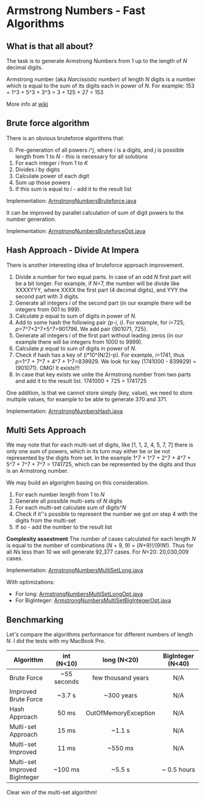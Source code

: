 # Armstrong Numbers - Fast Algorithms

## What is that all about?

The task is to generate Armstrong Numbers from 1 up to the length of *N* decimal digits.

Armstrong number (aka *Narcissistic number*) of length *N* digits is a number which is equal to the sum of its digits each in power of *N*. For example: 153 = 1^3 + 5^3 + 3^3 = 3 + 125 + 27 = 153

More info at [wiki](https://en.wikipedia.org/wiki/Narcissistic_number)

## Brute force algorithm

There is an obvious bruteforce algorithms that:

0. Pre-generation of all powers *i^j*, where *i* is a digits, and *j* is possible length from 1 to *N* - this is necessary for all solutions
1. For each integer *i* from 1 to *K*
2. Divides *i* by digits
3. Calculate power of each digit
4. Sum up those powers
5. If this sum is equal to *i* - add it to the result list
 
Implementation: [ArmstrongNumbersBruteforce.java](https://github.com/shamily/ArmstrongNumbers/blob/master/ArmstrongNumbersBruteforce.java)

It can be improved by parallel calculation of sum of digit powers to the number generation.

Implementation: [ArmstrongNumbersBruteforceOpt.java](https://github.com/shamily/ArmstrongNumbers/blob/master/ArmstrongNumbersBruteforceOpt.java)

## Hash Approach - Divide At Impera

There is another interesting idea of bruteforce approach improvement. 

1. Divide a number for two equal parts. In case of an odd *N* first part will be a bit longer. For example, if *N*=7, the number will be divide like XXXXYYY, where XXXX the first part (4 decimal digits), and YYY the second part with 3 digits.
2. Generate all integers *i* of the second part (in our example there will be integers from 001 to 999).
3. Calculate *p* equal to sum of digits in power of *N*.
4. Add to some hash the following pair *{p-i, i}*. For example, for *i*=725, *p*=7^7+2^7+5^7=901796. We add pair {901071, 725}.
5. Generate all integers *i* of the first part without leading zeros (in our example there will be integers from 1000 to 9999).
6. Calculate *p* equal to sum of digits in power of *N*.
7. Check if hash has a key of (i\*10^(N/2)-p). For example, *i*=1741, thus *p*=1^7 + 7^7 + 4^7 + 1^7=839929. We look for key (1741000 - 839929) = (901071). OMG! It exists!!!
8. In case that key exists we unite the Armstrong number from two parts and add it to the result list. 1741000 + 725 = 1741725

One addition, is that we cannot store simply (key, value), we need to store multiple values, for example to be able to generate 370 and 371.

Implementation: [ArmstrongNumbersHash.java](https://github.com/shamily/ArmstrongNumbers/blob/master/ArmstrongNumbersHash.java)

## Multi Sets Approach

We may note that for each multi-set of digits, like [1, 1, 2, 4, 5, 7, 7] there is only one sum of powers, which in its turn may either be or be not represented by the digits from set. In the example 1^7 + 1^7 + 2^7 + 4^7 + 5^7 + 7^7 + 7^7 = 1741725, which can be represented by the digits and thus is an Armstrong number.

We may build an algorighm basing on this consideration.

1. For each number length from 1 to *N*
2. Generate all possible multi-sets of *N* digits
3. For each multi-set calculate sum of digits^*N*
4. Check if it''s possible to represent the number we got on step 4 with the digits from the multi-set
5. If so - add the number to the result list

**Complexity assestment** The number of cases calculated for each length *N* is equal to the number of combinations (*N* + 9, 9) = (*N*+9)!/(9!*N*!). Thus for all *N*s less than 10 we will generate 92,377 cases. For *N*<20: 20,030,009 cases. 

Implementation: [ArmstrongNumbersMultiSetLong.java](https://github.com/shamily/ArmstrongNumbers/blob/master/ArmstrongNumbersMultiSetLong.java)

With optimizations:
* For long: [ArmstrongNumbersMultiSetLongOpt.java](https://github.com/shamily/ArmstrongNumbers/blob/master/ArmstrongNumbersMultiSetLongOpt.java)
* For BigInteger: [ArmstrongNumbersMultiSetBigIntegerOpt.java](https://github.com/shamily/ArmstrongNumbers/blob/master/ArmstrongNumbersMultiSetBigIntegerOpt.java)

## Benchmarking

Let's compare the algorithms performance for different numbers of length *N*. I did the tests with my MacBook Pro.

| Algorithm   | int (N<10) | long (N<20) | BigInteger (N<40)  | 
| ------------- |:-------------:|:-----:|:-----:|
| Brute Force            |  ~55 seconds | few thousand years | N/A |
| Improved Brute Force   | ~3.7 s       |  ~300 years        | N/A |
| Hash Approach          |  50 ms       | OutOfMemoryException | N/A | 
| Multi-set Approach     | 15 ms        | ~1.1 s            | N/A | 
| Multi-set Improved     | 11 ms        | ~550 ms            |N/A | 
| Multi-set Improved BigInteger  | ~100 ms | ~5.5 s |~ 0.5 hours |

Clear win of the multi-set algorithm!
